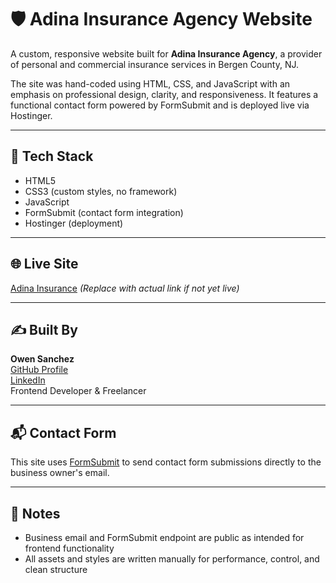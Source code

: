 # 🛡️ Adina Insurance Agency Website

A custom, responsive website built for **Adina Insurance Agency**, a provider of personal and commercial insurance services in Bergen County, NJ.

The site was hand-coded using HTML, CSS, and JavaScript with an emphasis on professional design, clarity, and responsiveness. It features a functional contact form powered by FormSubmit and is deployed live via Hostinger.

---

## 🔧 Tech Stack

- HTML5  
- CSS3 (custom styles, no framework)  
- JavaScript  
- FormSubmit (contact form integration)  
- Hostinger (deployment)

---

## 🌐 Live Site

[Adina Insurance](https://adinainsurance.com/) *(Replace with actual link if not yet live)*

---

## ✍️ Built By

**Owen Sanchez**  
[GitHub Profile](https://github.com/Owen-San)  
[LinkedIn](https://www.linkedin.com/in/owen-sanchez-0b9964358/)  
Frontend Developer & Freelancer

---

## 📬 Contact Form

This site uses [FormSubmit](https://formsubmit.io/) to send contact form submissions directly to the business owner's email.

---

## 📁 Notes

- Business email and FormSubmit endpoint are public as intended for frontend functionality  
- All assets and styles are written manually for performance, control, and clean structure
